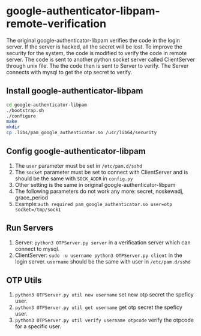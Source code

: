 # google-authenticator-libpam-remote-verification

The original google-authenticator-libpam verifies the code in the login server. If the server is hacked, all the secret will be lost. To improve the security for the system, the code is modified to verify the code in remote server. The code is sent to another python socket server called ClientServer through unix file. The the code then is sent to Server to verify. The Server connects with mysql to get the otp secret to verify.


## Install google-authenticator-libpam
```bash
cd google-authenticator-libpam
./bootstrap.sh
./configure
make
mkdir 
cp .libs/pam_google_authenticator.so /usr/lib64/security
```

## Config google-authenticator-libpam
1. The ``user`` parameter must be set in ``/etc/pam.d/sshd``
2. The ``socket`` parameter must be set to connect with ClientServer and is should be the same with ``SOCK_ADDR`` in ``config.py``
3. Other setting is the same in original google-authenticator-libpam
4. The following parameters do not work any more: secret, noskewadj, grace_period
5. Example:``auth required pam_google_authenticator.so user=otp socket=/tmp/sock1``

## Run Servers
1. Server: ``python3 OTPServer.py server`` in a verification server which can connect to mysql.
2. ClientServer: ``sudo -u username python3 OTPServer.py client`` in the login server. ``username`` should be the same with user in ``/etc/pam.d/sshd``

## OTP Utils
1. ``python3 OTPServer.py util new username`` set new otp secret the speficy user.
2. ``python3 OTPServer.py util get username`` get otp secret the speficy user.
1. ``python3 OTPServer.py util verify username otpcode`` verify the otpcode for a specific user.